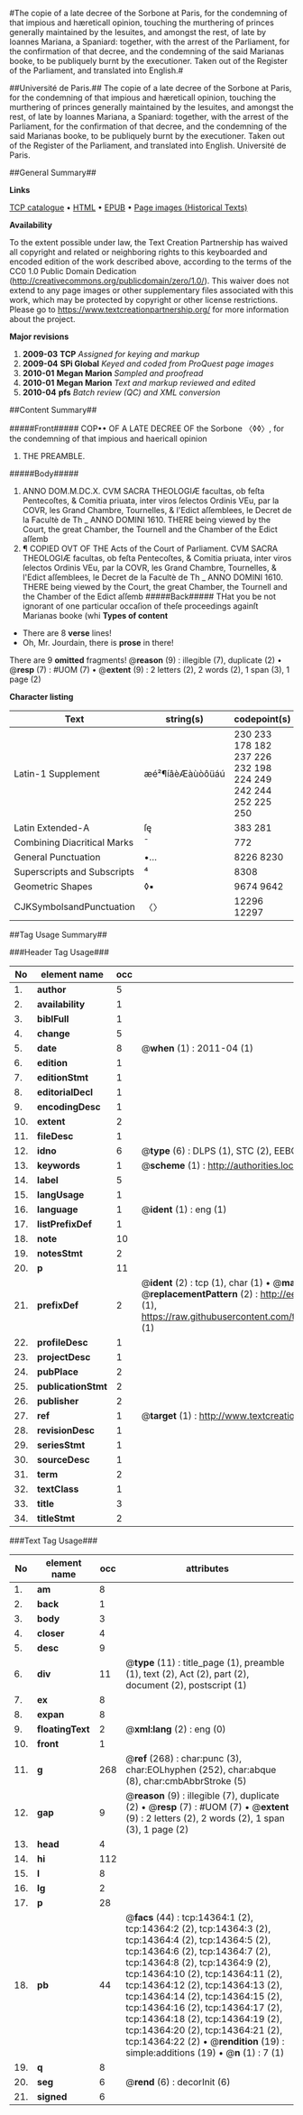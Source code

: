 #The copie of a late decree of the Sorbone at Paris, for the condemning of that impious and hæreticall opinion, touching the murthering of princes generally maintained by the Iesuites, and amongst the rest, of late by Ioannes Mariana, a Spaniard: together, with the arrest of the Parliament, for the confirmation of that decree, and the condemning of the said Marianas booke, to be publiquely burnt by the executioner. Taken out of the Register of the Parliament, and translated into English.#

##Université de Paris.##
The copie of a late decree of the Sorbone at Paris, for the condemning of that impious and hæreticall opinion, touching the murthering of princes generally maintained by the Iesuites, and amongst the rest, of late by Ioannes Mariana, a Spaniard: together, with the arrest of the Parliament, for the confirmation of that decree, and the condemning of the said Marianas booke, to be publiquely burnt by the executioner. Taken out of the Register of the Parliament, and translated into English.
Université de Paris.

##General Summary##

**Links**

[TCP catalogue](http://www.ota.ox.ac.uk/tcp/)  • 
[HTML](http://tei.it.ox.ac.uk/tcp/Texts-HTML/free/A08/A08926.html)  • 
[EPUB](http://tei.it.ox.ac.uk/tcp/Texts-EPUB/free/A08/A08926.epub) • 
[Page images (Historical Texts)](https://historicaltexts.jisc.ac.uk/eebo-99849226e)

**Availability**

To the extent possible under law, the Text Creation Partnership has waived all copyright and related or neighboring rights to this keyboarded and encoded edition of the work described above, according to the terms of the CC0 1.0 Public Domain Dedication (http://creativecommons.org/publicdomain/zero/1.0/). This waiver does not extend to any page images or other supplementary files associated with this work, which may be protected by copyright or other license restrictions. Please go to https://www.textcreationpartnership.org/ for more information about the project.

**Major revisions**

1. __2009-03__ __TCP__ *Assigned for keying and markup*
1. __2009-04__ __SPi Global__ *Keyed and coded from ProQuest page images*
1. __2010-01__ __Megan Marion__ *Sampled and proofread*
1. __2010-01__ __Megan Marion__ *Text and markup reviewed and edited*
1. __2010-04__ __pfs__ *Batch review (QC) and XML conversion*

##Content Summary##

#####Front#####
COP•• OF A LATE DECREE OF the Sorbone 〈◊◊〉, for the condemning of that impious and haericall opinion
1. THE PREAMBLE.

#####Body#####

1. ANNO DOM.M.DC.X.
CVM SACRA THEOLOGIÆ facultas, ob feſta Pentecoſtes, & Comitia priuata, inter viros ſelectos Ordinis VEu, par la COVR, les Grand Chambre, Tournelles, & l'Edict aſſemblees, le Decret de la Facultè de Th
    _ ANNO DOMINI 1610.
THERE being viewed by the Court, the great Chamber, the Tournell and the Chamber of the Edict aſſemb
1. ¶ COPIED OVT OF THE Acts of the Court of Parliament.
CVM SACRA THEOLOGIÆ facultas, ob feſta Pentecoſtes, & Comitia priuata, inter viros ſelectos Ordinis VEu, par la COVR, les Grand Chambre, Tournelles, & l'Edict aſſemblees, le Decret de la Facultè de Th
    _ ANNO DOMINI 1610.
THERE being viewed by the Court, the great Chamber, the Tournell and the Chamber of the Edict aſſemb
#####Back#####
THat you be not ignorant of one particular occaſion of theſe proceedings againſt Marianas booke (whi
**Types of content**

  * There are 8 **verse** lines!
  * Oh, Mr. Jourdain, there is **prose** in there!

There are 9 **omitted** fragments! 
 @__reason__ (9) : illegible (7), duplicate (2)  •  @__resp__ (7) : #UOM (7)  •  @__extent__ (9) : 2 letters (2), 2 words (2), 1 span (3), 1 page (2)

**Character listing**


|Text|string(s)|codepoint(s)|
|---|---|---|
|Latin-1 Supplement|æé²¶íâèÆàùòôüáú|230 233 178 182 237 226 232 198 224 249 242 244 252 225 250|
|Latin Extended-A|ſę|383 281|
|Combining             Diacritical Marks|̄|772|
|General Punctuation|•…|8226 8230|
|Superscripts             and Subscripts|⁴|8308|
|Geometric Shapes|◊▪|9674 9642|
|CJKSymbolsandPunctuation|〈〉|12296 12297|

##Tag Usage Summary##

###Header Tag Usage###

|No|element name|occ|attributes|
|---|---|---|---|
|1.|__author__|5||
|2.|__availability__|1||
|3.|__biblFull__|1||
|4.|__change__|5||
|5.|__date__|8| @__when__ (1) : 2011-04 (1)|
|6.|__edition__|1||
|7.|__editionStmt__|1||
|8.|__editorialDecl__|1||
|9.|__encodingDesc__|1||
|10.|__extent__|2||
|11.|__fileDesc__|1||
|12.|__idno__|6| @__type__ (6) : DLPS (1), STC (2), EEBO-CITATION (1), PROQUEST (1), VID (1)|
|13.|__keywords__|1| @__scheme__ (1) : http://authorities.loc.gov/ (1)|
|14.|__label__|5||
|15.|__langUsage__|1||
|16.|__language__|1| @__ident__ (1) : eng (1)|
|17.|__listPrefixDef__|1||
|18.|__note__|10||
|19.|__notesStmt__|2||
|20.|__p__|11||
|21.|__prefixDef__|2| @__ident__ (2) : tcp (1), char (1)  •  @__matchPattern__ (2) : ([0-9\-]+):([0-9IVX]+) (1), (.+) (1)  •  @__replacementPattern__ (2) : http://eebo.chadwyck.com/downloadtiff?vid=$1&page=$2 (1), https://raw.githubusercontent.com/textcreationpartnership/Texts/master/tcpchars.xml#$1 (1)|
|22.|__profileDesc__|1||
|23.|__projectDesc__|1||
|24.|__pubPlace__|2||
|25.|__publicationStmt__|2||
|26.|__publisher__|2||
|27.|__ref__|1| @__target__ (1) : http://www.textcreationpartnership.org/docs/. (1)|
|28.|__revisionDesc__|1||
|29.|__seriesStmt__|1||
|30.|__sourceDesc__|1||
|31.|__term__|2||
|32.|__textClass__|1||
|33.|__title__|3||
|34.|__titleStmt__|2||


###Text Tag Usage###

|No|element name|occ|attributes|
|---|---|---|---|
|1.|__am__|8||
|2.|__back__|1||
|3.|__body__|3||
|4.|__closer__|4||
|5.|__desc__|9||
|6.|__div__|11| @__type__ (11) : title_page (1), preamble (1), text (2), Act (2), part (2), document (2), postscript (1)|
|7.|__ex__|8||
|8.|__expan__|8||
|9.|__floatingText__|2| @__xml:lang__ (2) : eng (0)|
|10.|__front__|1||
|11.|__g__|268| @__ref__ (268) : char:punc (3), char:EOLhyphen (252), char:abque (8), char:cmbAbbrStroke (5)|
|12.|__gap__|9| @__reason__ (9) : illegible (7), duplicate (2)  •  @__resp__ (7) : #UOM (7)  •  @__extent__ (9) : 2 letters (2), 2 words (2), 1 span (3), 1 page (2)|
|13.|__head__|4||
|14.|__hi__|112||
|15.|__l__|8||
|16.|__lg__|2||
|17.|__p__|28||
|18.|__pb__|44| @__facs__ (44) : tcp:14364:1 (2), tcp:14364:2 (2), tcp:14364:3 (2), tcp:14364:4 (2), tcp:14364:5 (2), tcp:14364:6 (2), tcp:14364:7 (2), tcp:14364:8 (2), tcp:14364:9 (2), tcp:14364:10 (2), tcp:14364:11 (2), tcp:14364:12 (2), tcp:14364:13 (2), tcp:14364:14 (2), tcp:14364:15 (2), tcp:14364:16 (2), tcp:14364:17 (2), tcp:14364:18 (2), tcp:14364:19 (2), tcp:14364:20 (2), tcp:14364:21 (2), tcp:14364:22 (2)  •  @__rendition__ (19) : simple:additions (19)  •  @__n__ (1) : 7 (1)|
|19.|__q__|8||
|20.|__seg__|6| @__rend__ (6) : decorInit (6)|
|21.|__signed__|6||
